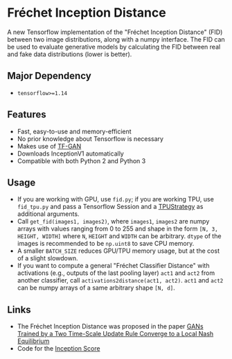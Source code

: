 # Fréchet Inception Distance
A new Tensorflow implementation of the "Fréchet Inception Distance" (FID) between two image distributions, along with a numpy interface. The FID can be used to evaluate generative models by calculating the FID between real and fake data distributions (lower is better).

## Major Dependency
- `tensorflow>=1.14`

## Features
- Fast, easy-to-use and memory-efficient
- No prior knowledge about Tensorflow is necessary
- Makes use of [TF-GAN](https://github.com/tensorflow/gan)
- Downloads InceptionV1 automatically
- Compatible with both Python 2 and Python 3

## Usage
- If you are working with GPU, use `fid.py`; if you are working TPU, use `fid_tpu.py` and pass a Tensorflow Session and a [TPUStrategy](https://www.tensorflow.org/api_docs/python/tf/distribute/experimental/TPUStrategy) as additional arguments.
- Call `get_fid(images1, images2)`, where `images1`, `images2` are numpy arrays with values ranging from 0 to 255 and shape in the form `[N, 3, HEIGHT, WIDTH]` where `N`, `HEIGHT` and `WIDTH` can be arbitrary. `dtype` of the images is recommended to be `np.uint8` to save CPU memory.
- A smaller `BATCH_SIZE` reduces GPU/TPU memory usage, but at the cost of a slight slowdown.
- If you want to compute a general "Fréchet Classifier Distance" with activations (e.g., outputs of the last pooling layer) `act1` and `act2` from another classifier, call `activations2distance(act1, act2)`. `act1` and `act2` can be numpy arrays of a same arbitrary shape `[N, d]`.
## Links

- The Fréchet Inception Distance was proposed in the paper [GANs Trained by a Two Time-Scale Update Rule Converge to a Local Nash Equilibrium ](https://arxiv.org/abs/1706.08500)
- Code for the [Inception Score](https://github.com/tsc2017/Inception-Score)
